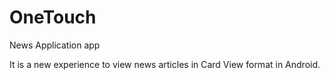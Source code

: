 # OneTouch
News Application app

It is a new experience to view news articles in Card View format in Android.
